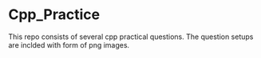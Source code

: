 # Cpp_Practice

This repo consists of several cpp practical questions. The question setups are inclded with form of png images. 

